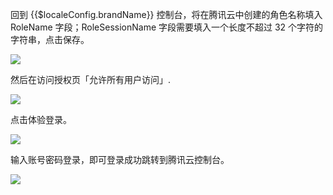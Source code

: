 <IntegrationDetailCard :title="`在 ${$localeConfig.brandName} 中配置腾讯云`">

回到 {{$localeConfig.brandName}} 控制台，将在腾讯云中创建的角色名称填入 RoleName 字段；RoleSessionName 字段需要填入一个长度不超过 32 个字符的字符串，点击保存。

![](~@imagesZhCn/integration/tencent-cloud/3-1.v2.png)

然后在访问授权页「允许所有用户访问」.

![](~@imagesZhCn/integration/tencent-cloud/3-2.v2.png)

点击体验登录。

![](~@imagesZhCn/integration/tencent-cloud/3-3.v2.png)

输入账号密码登录，即可登录成功跳转到腾讯云控制台。

![](~@imagesZhCn/integration/tencent-cloud/3-4.v2.png)

</IntegrationDetailCard>

